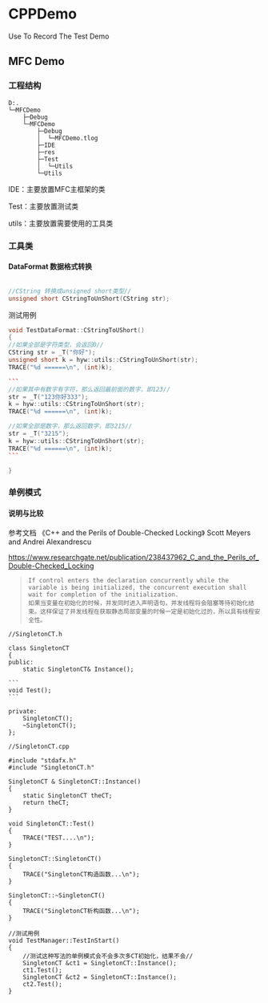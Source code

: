 # CPPDemo

Use To Record  The Test Demo

## MFC Demo

### 工程结构

```shell
D:.
└─MFCDemo
    ├─Debug
    └─MFCDemo
        ├─Debug
        │  └─MFCDemo.tlog
        ├─IDE
        ├─res
        ├─Test
        │  └─Utils
        └─Utils
```

IDE：主要放置MFC主框架的类

Test：主要放置测试类

utils：主要放置需要使用的工具类

### 工具类

#### DataFormat 数据格式转换

```c++

//CString 转换成unsigned short类型//
unsigned short CStringToUnShort(CString str);
```

测试用例

~~~c++
void TestDataFormat::CStringToUShort()
{
//如果全部是字符类型，会返回0//
CString str = _T("你好");
unsigned short k = hyw::utils::CStringToUnShort(str);
TRACE("%d ======\n", (int)k);

```
//如果其中有数字有字符，那么返回最前面的数字，即123//
str = _T("123你好333");
k = hyw::utils::CStringToUnShort(str);
TRACE("%d ======\n", (int)k);

//如果全部是数字，那么返回数字，即3215//
str = _T("3215");
k = hyw::utils::CStringToUnShort(str);
TRACE("%d ======\n", (int)k);
```

}
~~~

### 单例模式

#### 说明与比较

参考文档 《C++ and the Perils of Double-Checked Locking》  Scott Meyers and Andrei Alexandrescu 

<https://www.researchgate.net/publication/238437962_C_and_the_Perils_of_Double-Checked_Locking>

> ```
> If control enters the declaration concurrently while the variable is being initialized, the concurrent execution shall wait for completion of the initialization.
> 如果当变量在初始化的时候，并发同时进入声明语句，并发线程将会阻塞等待初始化结束。这样保证了并发线程在获取静态局部变量的时候一定是初始化过的，所以具有线程安全性。
> ```

```
//SingletonCT.h

class SingletonCT
{
public:
	static SingletonCT& Instance();

​```
void Test();
​```

private:
	SingletonCT();
	~SingletonCT();
};

//SingletonCT.cpp

#include "stdafx.h"
#include "SingletonCT.h"

SingletonCT & SingletonCT::Instance()
{
	static SingletonCT theCT;
	return theCT;
}

void SingletonCT::Test()
{
	TRACE("TEST....\n");
}

SingletonCT::SingletonCT()
{
	TRACE("SingletonCT构造函数...\n");
}

SingletonCT::~SingletonCT()
{
	TRACE("SingletonCT析构函数...\n");
}

```

```
//测试用例
void TestManager::TestInStart()
{
	//测试这种写法的单例模式会不会多次多CT初始化，结果不会//
	SingletonCT &ct1 = SingletonCT::Instance();
	ct1.Test();
	SingletonCT &ct2 = SingletonCT::Instance();
	ct2.Test();
}
```



